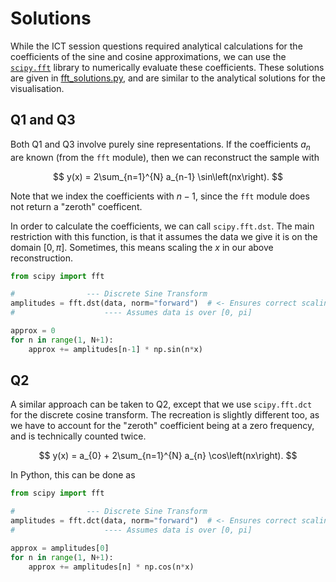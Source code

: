 # Solutions

While the ICT session questions required analytical calculations for the
coefficients of the sine and cosine approximations, we can use the
[`scipy.fft`](https://docs.scipy.org/doc/scipy/reference/fft.html) library to
numerically evaluate these coefficients. These solutions are given in
[fft_solutions.py](./fft_solutions.py), and are similar to the analytical
solutions for the visualisation.

## Q1 and Q3

Both Q1 and Q3 involve purely sine representations. If the coefficients $a_n$
are known (from the `fft` module), then we can reconstruct the sample with

$$
y(x) = 2\sum_{n=1}^{N} a_{n-1} \sin\left(nx\right).
$$

Note that we index the coefficients with $n-1$, since the `fft` module does not
return a "zeroth" coefficent.

In order to calculate the coefficients, we can call `scipy.fft.dst`. The main
restriction with this function, is that it assumes the data we give it is on
the domain $[0, \pi]$. Sometimes, this means scaling the $x$ in our above
reconstruction.

```python
from scipy import fft

#                --- Discrete Sine Transform
amplitudes = fft.dst(data, norm="forward")  # <- Ensures correct scaling
#                    ---- Assumes data is over [0, pi]

approx = 0
for n in range(1, N+1):
    approx += amplitudes[n-1] * np.sin(n*x)
```

## Q2

A similar approach can be taken to Q2, except that we use `scipy.fft.dct` for
the discrete cosine transform. The recreation is slightly different too, as we
have to account for the "zeroth" coefficient being at a zero frequency, and is
technically counted twice.

$$
y(x) = a_{0} + 2\sum_{n=1}^{N} a_{n} \cos\left(nx\right).
$$

In Python, this can be done as
```python
from scipy import fft

#                --- Discrete Sine Transform
amplitudes = fft.dct(data, norm="forward")  # <- Ensures correct scaling
#                    ---- Assumes data is over [0, pi]

approx = amplitudes[0]
for n in range(1, N+1):
    approx += amplitudes[n] * np.cos(n*x)
```